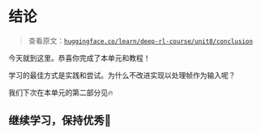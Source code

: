 # 结论

> 查看原文：[`huggingface.co/learn/deep-rl-course/unit8/conclusion`](https://huggingface.co/learn/deep-rl-course/unit8/conclusion)

今天就到这里。恭喜你完成了本单元和教程！

学习的最佳方式是实践和尝试。为什么不改进实现以处理帧作为输入呢？

我们下次在本单元的第二部分见🔥

## 继续学习，保持优秀🤗
